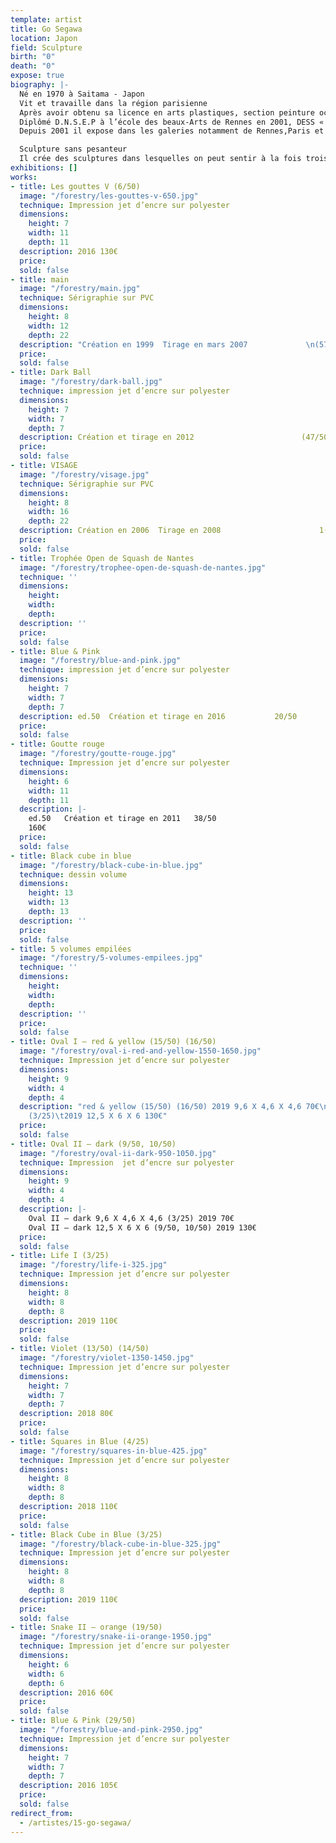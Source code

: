```yaml
---
template: artist
title: Go Segawa
location: Japon
field: Sculpture
birth: "0"
death: "0"
expose: true
biography: |-
  Né en 1970 à Saitama - Japon
  Vit et travaille dans la région parisienne
  Après avoir obtenu sa licence en arts plastiques, section peinture occidentale à Nippon Université (Tokyo), il est arrivé en France en 1996.
  Diplômé D.N.S.E.P à l’école des beaux-Arts de Rennes en 2001, DESS « créateurs de produits multimédias artistiques et culturelles » à l’Université Rennes 2 en 2004, Master « Réalité virtuelle » à l’Université Paris8, en 2006. Il effectue ensuite ses recherches en doctorat à l’université Paris8: Esthétique sciences et technologies des arts.
  Depuis 2001 il expose dans les galeries notamment de Rennes,Paris et Tokyo.

  Sculpture sans pesanteur
  Il crée des sculptures dans lesquelles on peut sentir à la fois trois éléments différents du point de vue conceptuel : les deux dimensions, les trois dimensions et la pesanteur. Cela trouble la perception de l’espace. A partir de la notion de la peinture et de la sculpture, il essaie de déplacer le dessin de l’espace à deux dimensions à l’illusion de l’espace en trois dimensions.
exhibitions: []
works:
- title: Les gouttes V (6/50)
  image: "/forestry/les-gouttes-v-650.jpg"
  technique: Impression jet d’encre sur polyester
  dimensions:
    height: 7
    width: 11
    depth: 11
  description: 2016 130€
  price: 
  sold: false
- title: main
  image: "/forestry/main.jpg"
  technique: Sérigraphie sur PVC
  dimensions:
    height: 8
    width: 12
    depth: 22
  description: "Création en 1999  Tirage en mars 2007             \n(57/100)                   390EUR"
  price: 
  sold: false
- title: Dark Ball
  image: "/forestry/dark-ball.jpg"
  technique: impression jet d’encre sur polyester
  dimensions:
    height: 7
    width: 7
    depth: 7
  description: Création et tirage en 2012                        (47/50)                                        130EUR
  price: 
  sold: false
- title: VISAGE
  image: "/forestry/visage.jpg"
  technique: Sérigraphie sur PVC
  dimensions:
    height: 8
    width: 16
    depth: 22
  description: Création en 2006  Tirage en 2008                      1(12/50)                                       380EUR
  price: 
  sold: false
- title: Trophée Open de Squash de Nantes
  image: "/forestry/trophee-open-de-squash-de-nantes.jpg"
  technique: ''
  dimensions:
    height: 
    width: 
    depth: 
  description: ''
  price: 
  sold: false
- title: Blue & Pink
  image: "/forestry/blue-and-pink.jpg"
  technique: impression jet d’encre sur polyester
  dimensions:
    height: 7
    width: 7
    depth: 7
  description: ed.50  Création et tirage en 2016           20/50
  price: 
  sold: false
- title: Goutte rouge
  image: "/forestry/goutte-rouge.jpg"
  technique: Impression jet d’encre sur polyester
  dimensions:
    height: 6
    width: 11
    depth: 11
  description: |-
    ed.50   Création et tirage en 2011   38/50
    160€
  price: 
  sold: false
- title: Black cube in blue
  image: "/forestry/black-cube-in-blue.jpg"
  technique: dessin volume
  dimensions:
    height: 13
    width: 13
    depth: 13
  description: ''
  price: 
  sold: false
- title: 5 volumes empilées
  image: "/forestry/5-volumes-empilees.jpg"
  technique: ''
  dimensions:
    height: 
    width: 
    depth: 
  description: ''
  price: 
  sold: false
- title: Oval I – red & yellow (15/50) (16/50)
  image: "/forestry/oval-i-red-and-yellow-1550-1650.jpg"
  technique: Impression jet d’encre sur polyester
  dimensions:
    height: 9
    width: 4
    depth: 4
  description: "red & yellow (15/50) (16/50) 2019 9,6 X 4,6 X 4,6 70€\nred & yellow
    (3/25)\t2019 12,5 X 6 X 6 130€"
  price: 
  sold: false
- title: Oval II – dark (9/50, 10/50)
  image: "/forestry/oval-ii-dark-950-1050.jpg"
  technique: Impression  jet d’encre sur polyester
  dimensions:
    height: 9
    width: 4
    depth: 4
  description: |-
    Oval II – dark 9,6 X 4,6 X 4,6 (3/25) 2019 70€
    Oval II – dark 12,5 X 6 X 6 (9/50, 10/50) 2019 130€
  price: 
  sold: false
- title: Life I (3/25)
  image: "/forestry/life-i-325.jpg"
  technique: Impression jet d’encre sur polyester
  dimensions:
    height: 8
    width: 8
    depth: 8
  description: 2019 110€
  price: 
  sold: false
- title: Violet (13/50) (14/50)
  image: "/forestry/violet-1350-1450.jpg"
  technique: Impression jet d’encre sur polyester
  dimensions:
    height: 7
    width: 7
    depth: 7
  description: 2018 80€
  price: 
  sold: false
- title: Squares in Blue (4/25)
  image: "/forestry/squares-in-blue-425.jpg"
  technique: Impression jet d’encre sur polyester
  dimensions:
    height: 8
    width: 8
    depth: 8
  description: 2018 110€
  price: 
  sold: false
- title: Black Cube in Blue (3/25)
  image: "/forestry/black-cube-in-blue-325.jpg"
  technique: Impression jet d’encre sur polyester
  dimensions:
    height: 8
    width: 8
    depth: 8
  description: 2019 110€
  price: 
  sold: false
- title: Snake II – orange (19/50)
  image: "/forestry/snake-ii-orange-1950.jpg"
  technique: Impression jet d’encre sur polyester
  dimensions:
    height: 6
    width: 6
    depth: 6
  description: 2016 60€
  price: 
  sold: false
- title: Blue & Pink (29/50)
  image: "/forestry/blue-and-pink-2950.jpg"
  technique: Impression jet d’encre sur polyester
  dimensions:
    height: 7
    width: 7
    depth: 7
  description: 2016 105€
  price: 
  sold: false
redirect_from:
  - /artistes/15-go-segawa/
---
```


